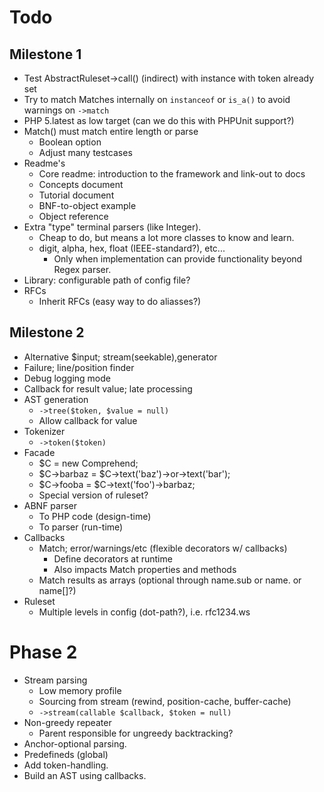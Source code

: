# Todo
## Milestone 1
 -  Test AbstractRuleset->call() (indirect) with instance with token already set
 -  Try to match Matches internally on `instanceof` or `is_a()` to avoid warnings on `->match`
 -  PHP 5.latest as low target (can we do this with PHPUnit support?) 
 -  Match() must match entire length or parse
     -   Boolean option
     -   Adjust many testcases
 -	Readme's
      -  Core readme: introduction to the framework and link-out to docs
      -  Concepts document
      -  Tutorial document
      -  BNF-to-object example
      -  Object reference
 -  Extra "type" terminal parsers (like Integer).
    -   Cheap to do, but means a lot more classes to know and learn.
    -   digit, alpha, hex, float (IEEE-standard?), etc...
        -   Only when implementation can provide functionality beyond Regex parser.
 -  Library: configurable path of config file?
 -  RFCs
    -   Inherit RFCs (easy way to do aliasses?)
 
## Milestone 2
 -  Alternative $input; stream(seekable),generator
 -  Failure; line/position finder
 -	Debug logging mode
 -  Callback for result value; late processing
 -  AST generation
     -  `->tree($token, $value = null)`
     -  Allow callback for value
 -  Tokenizer
     -  `->token($token)`
 -	Facade
     -  $C = new Comprehend;
	 -  $C->barbaz = $C->text('baz')->or->text('bar');
	 -  $C->fooba = $C->text('foo')->barbaz;	
	 -  Special version of ruleset?
 -	ABNF parser
     -  To PHP code (design-time)
     -  To parser (run-time)
 -	Callbacks
	 -	Match; error/warnings/etc (flexible decorators w/ callbacks)
		 -	Define decorators at runtime
		 -	Also impacts Match properties and methods
	 -	Match results as arrays (optional through name.sub or name. or name[]?)
 -  Ruleset
     -  Multiple levels in config (dot-path?), i.e. rfc1234.ws

# Phase 2
 -  Stream parsing
     -  Low memory profile
     -  Sourcing from stream (rewind, position-cache, buffer-cache)
     -  `->stream(callable $callback, $token = null)`    
 -	Non-greedy repeater
	 -	Parent responsible for ungreedy backtracking?
 -	Anchor-optional parsing.
 -	Predefineds (global)
 -	Add token-handling.
 -	Build an AST using callbacks.
